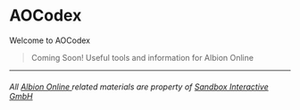 # AOCodex

Welcome to AOCodex

>Coming Soon! Useful tools and information  for Albion Online

---
###### All <a href="https://albiononline.com/"> Albion Online </a> related materials are property of <a href="http://www.sandbox-interactive.com/"> Sandbox Interactive GmbH </a> 